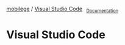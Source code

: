 
[mobilege](/README.md) / 
[Visual Studio Code](/visual-studio-code.md#visual-studio-code)
<sub>&nbsp;&nbsp;[Documentation](https://code.visualstudio.com/docs)</sub>

# Visual Studio Code

